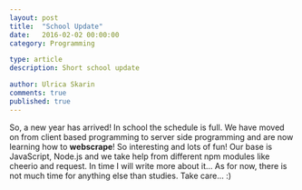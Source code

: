 ```yaml
---
layout: post
title:  "School Update"
date:   2016-02-02 00:00:00
category: Programming

type: article
description: Short school update

author: Ulrica Skarin
comments: true
published: true
---
```


So, a new year has arrived! In school the schedule is full. We have moved on from client based programming to server side
programming and are now learning how to **webscrape**! So interesting and lots of fun! Our base is JavaScript, Node.js and we
take help from different npm modules like cheerio and request. In time I will write more about it... As for now, there is not
much time for anything else than studies. Take care... :)

